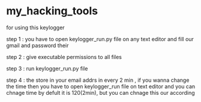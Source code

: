 # my_hacking_tools

for using this keylogger 

step 1 : you have to open keylogger_run.py file on any text editor and fill our gmail and password their

step 2 : give executable permissions to all files 

step 3 : run keylogger_run.py file

step 4 : the store in your email addrs in every 2 min , if you wanna change the time then you have to open keylogger_run file on text editor and you can chnage time by defult it is 120(2min), but you can chnage this our according
